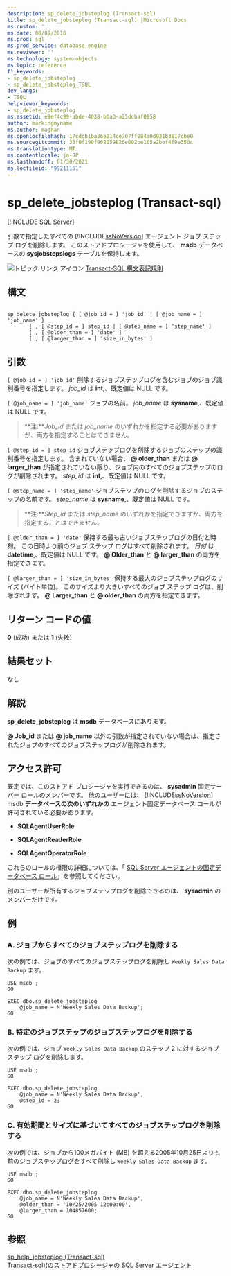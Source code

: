 ```yaml
---
description: sp_delete_jobsteplog (Transact-sql)
title: sp_delete_jobsteplog (Transact-sql) |Microsoft Docs
ms.custom: ''
ms.date: 08/09/2016
ms.prod: sql
ms.prod_service: database-engine
ms.reviewer: ''
ms.technology: system-objects
ms.topic: reference
f1_keywords:
- sp_delete_jobsteplog
- sp_delete_jobsteplog_TSQL
dev_langs:
- TSQL
helpviewer_keywords:
- sp_delete_jobsteplog
ms.assetid: e9ef4c99-abde-4038-b6a3-a25dcbaf0958
author: markingmyname
ms.author: maghan
ms.openlocfilehash: 17cdcb1ba86e214ce707ff084a0d921b3817cbe0
ms.sourcegitcommit: 33f0f190f962059826e002be165a2bef4f9e350c
ms.translationtype: MT
ms.contentlocale: ja-JP
ms.lasthandoff: 01/30/2021
ms.locfileid: "99211151"
---
```

# <a name="sp_delete_jobsteplog-transact-sql"></a>sp_delete_jobsteplog (Transact-sql)
[!INCLUDE [SQL Server](../../includes/applies-to-version/sqlserver.md)]

  引数で指定したすべての [!INCLUDE[ssNoVersion](../../includes/ssnoversion-md.md)] エージェント ジョブ ステップ ログを削除します。 このストアドプロシージャを使用して、 **msdb** データベースの **sysjobstepslogs** テーブルを保持します。  
  
  
 ![トピック リンク アイコン](../../database-engine/configure-windows/media/topic-link.gif "トピック リンク アイコン") [Transact-SQL 構文表記規則](../../t-sql/language-elements/transact-sql-syntax-conventions-transact-sql.md)  
  
## <a name="syntax"></a>構文  
  
```  
  
sp_delete_jobsteplog { [ @job_id = ] 'job_id' | [ @job_name = ] 'job_name' }  
       [ , [ @step_id = ] step_id | [ @step_name = ] 'step_name' ]  
       [ , [ @older_than = ] 'date' ]  
       [ , [ @larger_than = ] 'size_in_bytes' ]  
```  
  
## <a name="arguments"></a>引数  
`[ @job_id = ] 'job_id'` 削除するジョブステップログを含むジョブのジョブ識別番号を指定します。 *job_id* は **int**,、既定値は NULL です。  
  
`[ @job_name = ] 'job_name'` ジョブの名前。 *job_name* は **sysname**,、既定値は NULL です。  
  
> **注:***Job_id* または *job_name* のいずれかを指定する必要がありますが、両方を指定することはできません。  
  
`[ @step_id = ] step_id` ジョブステップログを削除するジョブのステップの識別番号を指定します。 含まれていない場合、 **\@ older_than** または **\@ larger_than** が指定されていない限り、ジョブ内のすべてのジョブステップのログが削除されます。 *step_id* は **int**,、既定値は NULL です。  
  
`[ @step_name = ] 'step_name'` ジョブステップのログを削除するジョブのステップの名前です。 *step_name* は **sysname**,、既定値は NULL です。  
  
> **注:***Step_id* または *step_name* のいずれかを指定できますが、両方を指定することはできません。  
  
`[ @older_than = ] 'date'` 保持する最も古いジョブステップログの日付と時刻。 この日時より前のジョブ ステップ ログはすべて削除されます。 *日付* は **datetime**,、既定値は NULL です。 **\@ Older_than** と **\@ larger_than** の両方を指定できます。  
  
`[ @larger_than = ] 'size_in_bytes'` 保持する最大のジョブステップログのサイズ (バイト単位)。 このサイズより大きいすべてのジョブ ステップ ログは、削除されます。 **\@ Larger_than** と **\@ older_than** の両方を指定できます。  
  
## <a name="return-code-values"></a>リターン コードの値  
 **0** (成功) または **1** (失敗)  
  
## <a name="result-sets"></a>結果セット  
 なし  
  
## <a name="remarks"></a>解説  
 **sp_delete_jobsteplog** は **msdb** データベースにあります。  
  
 **\@ Job_id** または **\@ job_name** 以外の引数が指定されていない場合は、指定されたジョブのすべてのジョブステップログが削除されます。  
  
## <a name="permissions"></a>アクセス許可  
 既定では、このストアド プロシージャを実行できるのは、 **sysadmin** 固定サーバー ロールのメンバーです。 他のユーザーには、 [!INCLUDE[ssNoVersion](../../includes/ssnoversion-md.md)] msdb **データベースの次のいずれかの** エージェント固定データベース ロールが許可されている必要があります。  
  
-   **SQLAgentUserRole**  
  
-   **SQLAgentReaderRole**  
  
-   **SQLAgentOperatorRole**  
  
 これらのロールの権限の詳細については、「 [SQL Server エージェントの固定データベース ロール](../../ssms/agent/sql-server-agent-fixed-database-roles.md)」を参照してください。  
  
 別のユーザーが所有するジョブステップログを削除できるのは、 **sysadmin** のメンバーだけです。  
  
## <a name="examples"></a>例  
  
### <a name="a-removing-all-job-step-logs-from-a-job"></a>A. ジョブからすべてのジョブステップログを削除する  
 次の例では、ジョブのすべてのジョブステップログを削除し `Weekly Sales Data Backup` ます。  
  
```  
USE msdb ;  
GO  
  
EXEC dbo.sp_delete_jobsteplog  
    @job_name = N'Weekly Sales Data Backup';  
GO  
```  
  
### <a name="b-removing-the-job-step-log-for-a-particular-job-step"></a>B. 特定のジョブステップのジョブステップログを削除する  
 次の例では、ジョブ `Weekly Sales Data Backup` のステップ 2 に対するジョブ ステップ ログを削除します。  
  
```  
USE msdb ;  
GO  
  
EXEC dbo.sp_delete_jobsteplog  
    @job_name = N'Weekly Sales Data Backup',  
    @step_id = 2;  
GO  
```  
  
### <a name="c-removing-all-job-step-logs-based-on-age-and-size"></a>C. 有効期間とサイズに基づいてすべてのジョブステップログを削除する  
 次の例では、ジョブから100メガバイト (MB) を超える2005年10月25日よりも前のジョブステップログをすべて削除し `Weekly Sales Data Backup` ます。  
  
```  
USE msdb ;  
GO  
  
EXEC dbo.sp_delete_jobsteplog  
    @job_name = N'Weekly Sales Data Backup',  
    @older_than = '10/25/2005 12:00:00',  
    @larger_than = 104857600;  
GO  
```  
  
## <a name="see-also"></a>参照  
 [sp_help_jobsteplog &#40;Transact-sql&#41;](../../relational-databases/system-stored-procedures/sp-help-jobsteplog-transact-sql.md)   
 [Transact-sql&#41;&#40;のストアドプロシージャの SQL Server エージェント ](../../relational-databases/system-stored-procedures/sql-server-agent-stored-procedures-transact-sql.md)  
  
  
